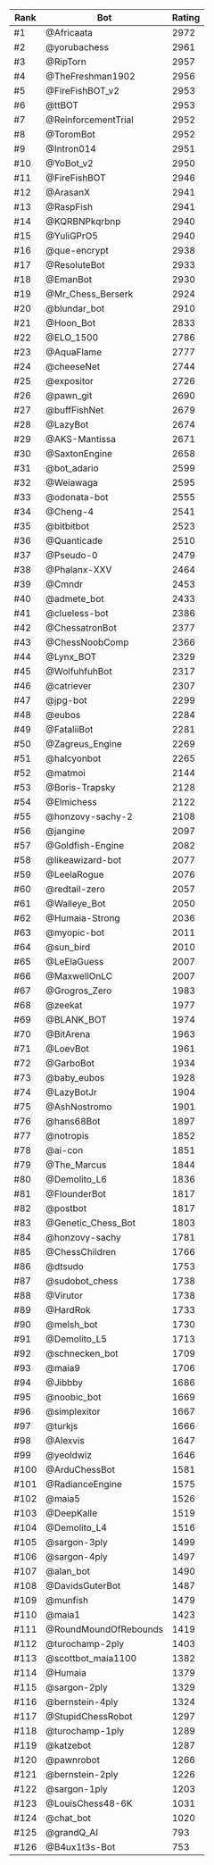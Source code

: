 Rank|Bot|Rating
---|---|---
#1|@Africaata|2972
#2|@yorubachess|2961
#3|@RipTorn|2957
#4|@TheFreshman1902|2956
#5|@FireFishBOT_v2|2953
#6|@ttBOT|2953
#7|@ReinforcementTrial|2952
#8|@ToromBot|2952
#9|@Intron014|2951
#10|@YoBot_v2|2950
#11|@FireFishBOT|2946
#12|@ArasanX|2941
#13|@RaspFish|2941
#14|@KQRBNPkqrbnp|2940
#15|@YuliGPrO5|2940
#16|@que-encrypt|2938
#17|@ResoluteBot|2933
#18|@EmanBot|2930
#19|@Mr_Chess_Berserk|2924
#20|@blundar_bot|2910
#21|@Hoon_Bot|2833
#22|@ELO_1500|2786
#23|@AquaFlame|2777
#24|@cheeseNet|2744
#25|@expositor|2726
#26|@pawn_git|2690
#27|@buffFishNet|2679
#28|@LazyBot|2674
#29|@AKS-Mantissa|2671
#30|@SaxtonEngine|2658
#31|@bot_adario|2599
#32|@Weiawaga|2595
#33|@odonata-bot|2555
#34|@Cheng-4|2541
#35|@bitbitbot|2523
#36|@Quanticade|2510
#37|@Pseudo-0|2479
#38|@Phalanx-XXV|2464
#39|@Cmndr|2453
#40|@admete_bot|2433
#41|@clueless-bot|2386
#42|@ChessatronBot|2377
#43|@ChessNoobComp|2366
#44|@Lynx_BOT|2329
#45|@WolfuhfuhBot|2317
#46|@catriever|2307
#47|@jpg-bot|2299
#48|@eubos|2284
#49|@FataliiBot|2281
#50|@Zagreus_Engine|2269
#51|@halcyonbot|2265
#52|@matmoi|2144
#53|@Boris-Trapsky|2128
#54|@Elmichess|2122
#55|@honzovy-sachy-2|2108
#56|@jangine|2097
#57|@Goldfish-Engine|2082
#58|@likeawizard-bot|2077
#59|@LeelaRogue|2076
#60|@redtail-zero|2057
#61|@Walleye_Bot|2050
#62|@Humaia-Strong|2036
#63|@myopic-bot|2011
#64|@sun_bird|2010
#65|@LeElaGuess|2007
#66|@MaxwellOnLC|2007
#67|@Grogros_Zero|1983
#68|@zeekat|1977
#69|@BLANK_BOT|1974
#70|@BitArena|1963
#71|@LoevBot|1961
#72|@GarboBot|1934
#73|@baby_eubos|1928
#74|@LazyBotJr|1904
#75|@AshNostromo|1901
#76|@hans68Bot|1897
#77|@notropis|1852
#78|@ai-con|1851
#79|@The_Marcus|1844
#80|@Demolito_L6|1836
#81|@FlounderBot|1817
#82|@postbot|1817
#83|@Genetic_Chess_Bot|1803
#84|@honzovy-sachy|1781
#85|@ChessChildren|1766
#86|@dtsudo|1753
#87|@sudobot_chess|1738
#88|@Virutor|1738
#89|@HardRok|1733
#90|@melsh_bot|1730
#91|@Demolito_L5|1713
#92|@schnecken_bot|1709
#93|@maia9|1706
#94|@Jibbby|1686
#95|@noobic_bot|1669
#96|@simplexitor|1667
#97|@turkjs|1666
#98|@Alexvis|1647
#99|@yeoldwiz|1646
#100|@ArduChessBot|1581
#101|@RadianceEngine|1575
#102|@maia5|1526
#103|@DeepKalle|1519
#104|@Demolito_L4|1516
#105|@sargon-3ply|1499
#106|@sargon-4ply|1497
#107|@alan_bot|1490
#108|@DavidsGuterBot|1487
#109|@munfish|1479
#110|@maia1|1423
#111|@RoundMoundOfRebounds|1419
#112|@turochamp-2ply|1403
#113|@scottbot_maia1100|1382
#114|@Humaia|1379
#115|@sargon-2ply|1329
#116|@bernstein-4ply|1324
#117|@StupidChessRobot|1297
#118|@turochamp-1ply|1289
#119|@katzebot|1287
#120|@pawnrobot|1266
#121|@bernstein-2ply|1226
#122|@sargon-1ply|1203
#123|@LouisChess48-6K|1031
#124|@chat_bot|1020
#125|@grandQ_AI|793
#126|@B4ux1t3s-Bot|753
